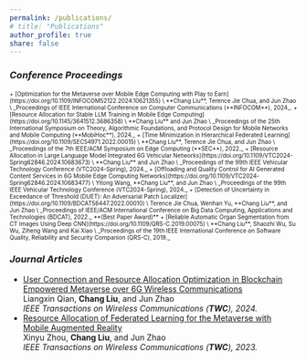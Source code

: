 ```yaml
---
permalink: /publications/
# title: "Publications"
author_profile: true
share: false
---
```


### *Conference Proceedings*

<div style="font-size: 10px;"> 
+ [Optimization for the Metaverse over Mobile Edge Computing with Play to Earn](https://doi.org/10.1109/INFOCOM52122.2024.10621355) \
  **Chang Liu**, Terence Jie Chua, and Jun Zhao \
  _Proceedings of IEEE International Conference on Computer Communications (**INFOCOM**), 2024_.
+  [Resource Allocation for Stable LLM Training in Mobile Edge Computing](https://doi.org/10.1145/3641512.3686358) \
  **Chang Liu** and Jun Zhao \
   _Proceedings of the 25th International Symposium on Theory, Algorithmic Foundations, and Protocol Design for Mobile Networks and Mobile Computing (**MobiHoc**), 2024._
+  [Time Minimization in Hierarchical Federated Learning](https://doi.org/10.1109/SEC54971.2022.00015) \
  **Chang Liu**, Terence Jie Chua, and Jun Zhao \
  _Proceedings of the 7th IEEE/ACM Symposium on Edge Computing (**SEC**), 2022._
+ [Resource Allocation in Large Language Model Integrated 6G Vehicular Networks](https://doi.org/10.1109/VTC2024-Spring62846.2024.10683673) \
  **Chang Liu** and Jun Zhao \
  _Proceedings of the 99th IEEE Vehicular Technology Conference (VTC2024-Spring), 2024._
+ [Offloading and Quality Control for AI Generated Content Services in 6G Mobile Edge Computing Networks](https://doi.org/10.1109/VTC2024-Spring62846.2024.10683477) \
  Yitong Wang, **Chang Liu**, and Jun Zhao \
  _Proceedings of the 99th IEEE Vehicular Technology Conference (VTC2024-Spring), 2024._
+ [Detection of Uncertainty in Exceedance of Threshold (DUET): An Adversarial Patch Localizer](https://doi.org/10.1109/BDCAT56447.2022.00010) \
  Terence Jie Chua, Wenhan Yu, **Chang Liu**, and Jun Zhao \
   _Proceedings of IEEE/ACM International Conference on Big Data Computing, Applications and Technologies (BDCAT), 2022._ **(Best Paper Award)**
+ [Reliable Automatic Organ Segmentation from CT Images Using Deep CNN](https://doi.org/10.1109/QRS-C.2019.00075) \
  **Chang Liu**, Shaozhi Wu, Su Wu, Ziheng Wang and Kai Xiao \
  _Proceedings of the 19th IEEE International Conference on Software Quality, Reliability and Security Companion (QRS-C), 2019._
</div>

### *Journal Articles*
+ [User Connection and Resource Allocation Optimization in Blockchain Empowered Metaverse over 6G Wireless Communications](https://doi.org/10.1109/TWC.2024.3401184) \
  Liangxin Qian, **Chang Liu**, and Jun Zhao \
  _IEEE Transactions on Wireless Communications (**TWC**), 2024._
+ [Resource Allocation of Federated Learning for the Metaverse with Mobile Augmented Reality](https://doi.org/10.1109/TWC.2023.3326884) \
  Xinyu Zhou, **Chang Liu**, and Jun Zhao \
  _IEEE Transactions on Wireless Communications (**TWC**), 2023._
